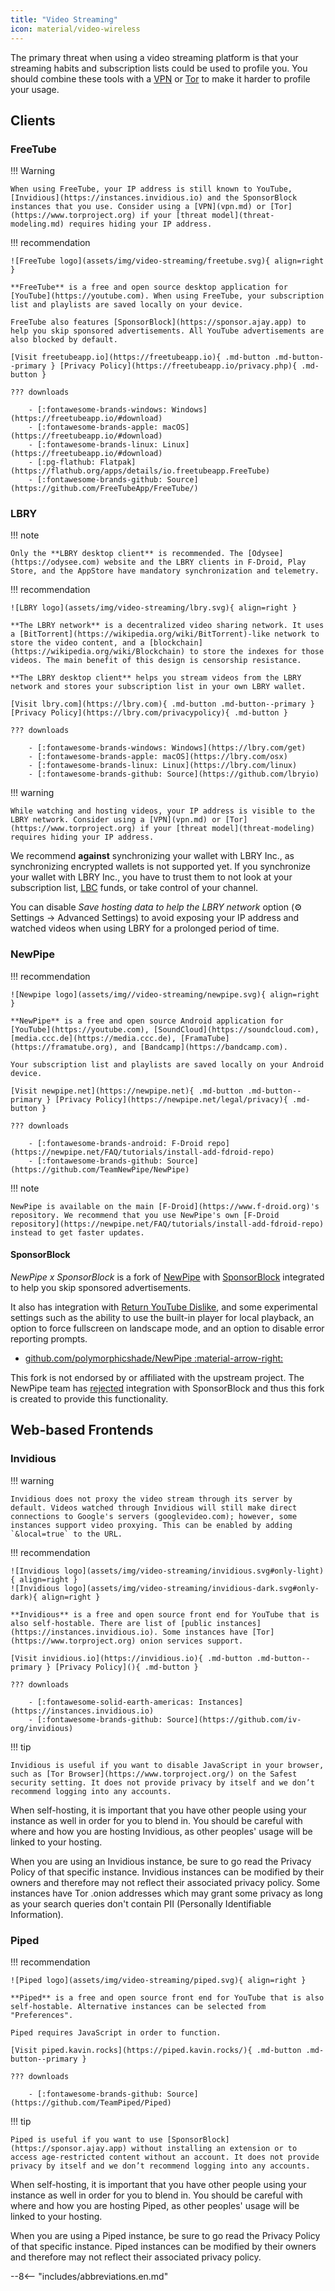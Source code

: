 ```yaml
---
title: "Video Streaming"
icon: material/video-wireless
---
```

The primary threat when using a video streaming platform is that your streaming habits and subscription lists could be used to profile you. You should combine these tools with a [VPN](vpn.md) or [Tor](https://www.torproject.org/) to make it harder to profile your usage.

## Clients

### FreeTube

!!! Warning

    When using FreeTube, your IP address is still known to YouTube, [Invidious](https://instances.invidious.io) and the SponsorBlock instances that you use. Consider using a [VPN](vpn.md) or [Tor](https://www.torproject.org) if your [threat model](threat-modeling.md) requires hiding your IP address.

!!! recommendation

    ![FreeTube logo](assets/img/video-streaming/freetube.svg){ align=right }

    **FreeTube** is a free and open source desktop application for [YouTube](https://youtube.com). When using FreeTube, your subscription list and playlists are saved locally on your device.

    FreeTube also features [SponsorBlock](https://sponsor.ajay.app) to help you skip sponsored advertisements. All YouTube advertisements are also blocked by default.

    [Visit freetubeapp.io](https://freetubeapp.io){ .md-button .md-button--primary } [Privacy Policy](https://freetubeapp.io/privacy.php){ .md-button }

    ??? downloads

        - [:fontawesome-brands-windows: Windows](https://freetubeapp.io/#download)
        - [:fontawesome-brands-apple: macOS](https://freetubeapp.io/#download)
        - [:fontawesome-brands-linux: Linux](https://freetubeapp.io/#download)
        - [:pg-flathub: Flatpak](https://flathub.org/apps/details/io.freetubeapp.FreeTube)
        - [:fontawesome-brands-github: Source](https://github.com/FreeTubeApp/FreeTube/)

### LBRY

!!! note

    Only the **LBRY desktop client** is recommended. The [Odysee](https://odysee.com) website and the LBRY clients in F-Droid, Play Store, and the AppStore have mandatory synchronization and telemetry.

!!! recommendation

    ![LBRY logo](assets/img/video-streaming/lbry.svg){ align=right }

    **The LBRY network** is a decentralized video sharing network. It uses a [BitTorrent](https://wikipedia.org/wiki/BitTorrent)-like network to store the video content, and a [blockchain](https://wikipedia.org/wiki/Blockchain) to store the indexes for those videos. The main benefit of this design is censorship resistance.

    **The LBRY desktop client** helps you stream videos from the LBRY network and stores your subscription list in your own LBRY wallet.

    [Visit lbry.com](https://lbry.com){ .md-button .md-button--primary } [Privacy Policy](https://lbry.com/privacypolicy){ .md-button }

    ??? downloads

        - [:fontawesome-brands-windows: Windows](https://lbry.com/get)
        - [:fontawesome-brands-apple: macOS](https://lbry.com/osx)
        - [:fontawesome-brands-linux: Linux](https://lbry.com/linux)
        - [:fontawesome-brands-github: Source](https://github.com/lbryio)

!!! warning

    While watching and hosting videos, your IP address is visible to the LBRY network. Consider using a [VPN](vpn.md) or [Tor](https://www.torproject.org) if your [threat model](threat-modeling) requires hiding your IP address.

We recommend **against** synchronizing your wallet with LBRY Inc., as synchronizing encrypted wallets is not supported yet. If you synchronize your wallet with LBRY Inc., you have to trust them to not look at your subscription list, [LBC](https://lbry.com/faq/earn-credits) funds, or take control of your channel.

You can  disable *Save hosting data to help the LBRY network* option (⚙️ Settings → Advanced Settings) to avoid exposing your IP address and watched videos when using LBRY for a prolonged period of time.

### NewPipe

!!! recommendation

    ![Newpipe logo](assets/img//video-streaming/newpipe.svg){ align=right }

    **NewPipe** is a free and open source Android application for [YouTube](https://youtube.com), [SoundCloud](https://soundcloud.com), [media.ccc.de](https://media.ccc.de), [FramaTube](https://framatube.org), and [Bandcamp](https://bandcamp.com).

    Your subscription list and playlists are saved locally on your Android device.

    [Visit newpipe.net](https://newpipe.net){ .md-button .md-button--primary } [Privacy Policy](https://newpipe.net/legal/privacy){ .md-button }

    ??? downloads

        - [:fontawesome-brands-android: F-Droid repo](https://newpipe.net/FAQ/tutorials/install-add-fdroid-repo)
        - [:fontawesome-brands-github: Source](https://github.com/TeamNewPipe/NewPipe)

!!! note

    NewPipe is available on the main [F-Droid](https://www.f-droid.org)'s repository. We recommend that you use NewPipe's own [F-Droid repository](https://newpipe.net/FAQ/tutorials/install-add-fdroid-repo) instead to get faster updates.

#### SponsorBlock

*NewPipe x SponsorBlock* is a fork of [NewPipe](https://newpipe.net) with [SponsorBlock](https://sponsor.ajay.app) integrated to help you skip sponsored advertisements.

It also has integration with [Return YouTube Dislike](https://returnyoutubedislike.com), and some experimental settings such as the ability to use the built-in player for local playback, an option to force fullscreen on landscape mode, and an option to disable error reporting prompts.

- [github.com/polymorphicshade/NewPipe :material-arrow-right:](https://github.com/polymorphicshade/NewPipe)

This fork is not endorsed by or affiliated with the upstream project. The NewPipe team has [rejected](https://github.com/TeamNewPipe/NewPipe/pull/3205) integration with SponsorBlock and thus this fork is created to provide this functionality.

## Web-based Frontends

### Invidious

!!! warning

    Invidious does not proxy the video stream through its server by default. Videos watched through Invidious will still make direct connections to Google's servers (googlevideo.com); however, some instances support video proxying. This can be enabled by adding `&local=true` to the URL.

!!! recommendation

    ![Invidious logo](assets/img/video-streaming/invidious.svg#only-light){ align=right }
    ![Invidious logo](assets/img/video-streaming/invidious-dark.svg#only-dark){ align=right }

    **Invidious** is a free and open source front end for YouTube that is also self-hostable. There are list of [public instances](https://instances.invidious.io). Some instances have [Tor](https://www.torproject.org) onion services support.

    [Visit invidious.io](https://invidious.io){ .md-button .md-button--primary } [Privacy Policy](){ .md-button }

    ??? downloads

        - [:fontawesome-solid-earth-americas: Instances](https://instances.invidious.io)
        - [:fontawesome-brands-github: Source](https://github.com/iv-org/invidious)

!!! tip

    Invidious is useful if you want to disable JavaScript in your browser, such as [Tor Browser](https://www.torproject.org/) on the Safest security setting. It does not provide privacy by itself and we don’t recommend logging into any accounts.

When self-hosting, it is important that you have other people using your instance as well in order for you to blend in. You should be careful with where and how you are hosting Invidious, as other peoples' usage will be linked to your hosting.

When you are using an Invidious instance, be sure to go read the Privacy Policy of that specific instance. Invidious instances can be modified by their owners and therefore may not reflect their associated privacy policy. Some instances have Tor .onion addresses which may grant some privacy as long as your search queries don't contain PII (Personally Identifiable Information).

### Piped

!!! recommendation

    ![Piped logo](assets/img/video-streaming/piped.svg){ align=right }

    **Piped** is a free and open source front end for YouTube that is also self-hostable. Alternative instances can be selected from "Preferences".

    Piped requires JavaScript in order to function.

    [Visit piped.kavin.rocks](https://piped.kavin.rocks/){ .md-button .md-button--primary }

    ??? downloads

        - [:fontawesome-brands-github: Source](https://github.com/TeamPiped/Piped)

!!! tip

    Piped is useful if you want to use [SponsorBlock](https://sponsor.ajay.app) without installing an extension or to access age-restricted content without an account. It does not provide privacy by itself and we don’t recommend logging into any accounts.

When self-hosting, it is important that you have other people using your instance as well in order for you to blend in. You should be careful with where and how you are hosting Piped, as other peoples' usage will be linked to your hosting.

When you are using a Piped instance, be sure to go read the Privacy Policy of that specific instance. Piped instances can be modified by their owners and therefore may not reflect their associated privacy policy.

--8<-- "includes/abbreviations.en.md"
